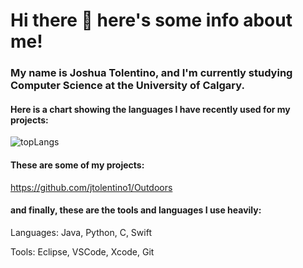 # Hi there 👋 here's some info about me!

### My name is Joshua Tolentino, and I'm currently studying Computer Science at the University of Calgary.

#### Here is a chart showing the languages I have recently used for my projects:

![topLangs](https://github-readme-stats-ochre-zeta.vercel.app/api/top-langs/?username=jtolentino1&hide_title=true&card_width=500)

#### These are some of my projects:

https://github.com/jtolentino1/Outdoors

#### and finally, these are the tools and languages I use heavily:

Languages: Java, Python, C, Swift

Tools: Eclipse, VSCode, Xcode, Git
